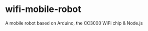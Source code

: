 wifi-mobile-robot
=================

A mobile robot based on Arduino, the CC3000 WiFi chip &amp; Node.js
